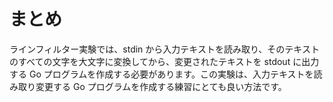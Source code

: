 # まとめ

ラインフィルター実験では、stdin から入力テキストを読み取り、そのテキストのすべての文字を大文字に変換してから、変更されたテキストを stdout に出力する Go プログラムを作成する必要があります。この実験は、入力テキストを読み取り変更する Go プログラムを作成する練習にとても良い方法です。

